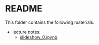 # README

This folder contains the following materials:

+ lecture notes:
  - [slideshow_0.ipynb](slideshow_0.ipynb)
